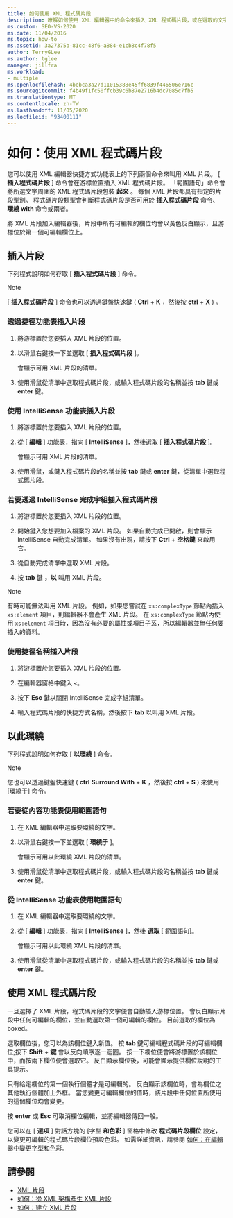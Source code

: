 ```yaml
---
title: 如何使用 XML 程式碼片段
description: 瞭解如何使用 XML 編輯器中的命令來插入 XML 程式碼片段，或在選取的文字周圍包裝 XML 程式碼片段。
ms.custom: SEO-VS-2020
ms.date: 11/04/2016
ms.topic: how-to
ms.assetid: 3a27375b-81cc-48f6-a884-e1cb8c4f78f5
author: TerryGLee
ms.author: tglee
manager: jillfra
ms.workload:
- multiple
ms.openlocfilehash: 4bebca3a27d11015388e45ff6839f446506e716c
ms.sourcegitcommit: f4b49f1fc50ffcb39c6b87e2716b4dc7085c7fb5
ms.translationtype: MT
ms.contentlocale: zh-TW
ms.lasthandoff: 11/05/2020
ms.locfileid: "93400111"
---
```

# <a name="how-to-use-xml-snippets"></a>如何：使用 XML 程式碼片段

您可以使用 XML 編輯器快捷方式功能表上的下列兩個命令來叫用 XML 片段。 [ **插入程式碼片段** ] 命令會在游標位置插入 XML 程式碼片段。 「範圍語句」命令會將所選文字周圍的 XML 程式碼片段包裝 **起來** 。 每個 XML 片段都具有指定的片段型別。 程式碼片段類型會判斷程式碼片段是否可用於 **插入程式碼片段** 命令、 **環繞 with** 命令或兩者。

將 XML 片段加入編輯器後，片段中所有可編輯的欄位均會以黃色反白顯示，且游標位於第一個可編輯欄位上。

## <a name="insert-snippet"></a>插入片段

下列程式說明如何存取 [ **插入程式碼片段** ] 命令。

> [!NOTE]
> [ **插入程式碼片段** ] 命令也可以透過鍵盤快速鍵 ( **Ctrl** + **K** ，然後按 **ctrl** + **X** ) 。

### <a name="to-insert-snippets-from-the-shortcut-menu"></a>透過捷徑功能表插入片段

1. 將游標置於您要插入 XML 片段的位置。

2. 以滑鼠右鍵按一下並選取 [ **插入程式碼片段** ]。

   會顯示可用 XML 片段的清單。

3. 使用滑鼠從清單中選取程式碼片段，或輸入程式碼片段的名稱並按 **tab** 鍵或 **enter** 鍵。

### <a name="to-insert-snippets-using-the-intellisense-menu"></a>使用 IntelliSense 功能表插入片段

1. 將游標置於您要插入 XML 片段的位置。

2. 從 [ **編輯** ] 功能表，指向 [ **IntelliSense** ]，然後選取 [ **插入程式碼片段** ]。

   會顯示可用 XML 片段的清單。

3. 使用滑鼠，或鍵入程式碼片段的名稱並按 **tab** 鍵或 **enter** 鍵，從清單中選取程式碼片段。

### <a name="to-insert-snippets-through-the-intellisense-complete-word-list"></a>若要透過 IntelliSense 完成字組插入程式碼片段

1. 將游標置於您要插入 XML 片段的位置。

2. 開始鍵入您想要加入檔案的 XML 片段。 如果自動完成已開啟，則會顯示 IntelliSense 自動完成清單。 如果沒有出現，請按下 **Ctrl** + **空格鍵** 來啟用它。

3. 從自動完成清單中選取 XML 片段。

4. 按 **tab** 鍵 **，以** 叫用 XML 片段。

> [!NOTE]
> 有時可能無法叫用 XML 片段。 例如，如果您嘗試在 `xs:complexType` 節點內插入 `xs:element` 項目，則編輯器不會產生 XML 片段。 在 `xs:complexType` 節點內使用 `xs:element` 項目時，因為沒有必要的屬性或項目子系，所以編輯器並無任何要插入的資料。

### <a name="to-insert-snippets-using-the-shortcut-name"></a>使用捷徑名稱插入片段

1. 將游標置於您要插入 XML 片段的位置。

2. 在編輯器窗格中鍵入 `<`。

3. 按下 **Esc** 鍵以關閉 IntelliSense 完成字組清單。

4. 輸入程式碼片段的快捷方式名稱，然後按下 **tab** 以叫用 XML 片段。

## <a name="surround-with"></a>以此環繞

下列程式說明如何存取 [ **以環繞** ] 命令。

> [!NOTE]
> 您也可以透過鍵盤快速鍵 ( **ctrl** **Surround With** + **K** ，然後按 **ctrl** + **S** ) 來使用 [環繞于] 命令。

### <a name="to-use-surround-with-from-the-context-menu"></a>若要從內容功能表使用範圍語句

1. 在 XML 編輯器中選取要環繞的文字。

2. 以滑鼠右鍵按一下並選取 [ **環繞于** ]。

   會顯示可用以此環繞 XML 片段的清單。

3. 使用滑鼠從清單中選取程式碼片段，或輸入程式碼片段的名稱並按 **tab** 鍵或 **enter** 鍵。

### <a name="to-use-surround-with-from-the-intellisense-menu"></a>從 IntelliSense 功能表使用範圍語句

1. 在 XML 編輯器中選取要環繞的文字。

2. 從 [ **編輯** ] 功能表，指向 [ **IntelliSense** ]，然後 **選取 [** 範圍語句]。

   會顯示可用以此環繞 XML 片段的清單。

3. 使用滑鼠從清單中選取程式碼片段，或輸入程式碼片段的名稱並按 **tab** 鍵或 **enter** 鍵。

## <a name="use-xml-snippets"></a>使用 XML 程式碼片段

一旦選擇了 XML 片段，程式碼片段的文字便會自動插入游標位置。 會反白顯示片段中任何可編輯的欄位，並自動選取第一個可編輯的欄位。 目前選取的欄位為 boxed。

選取欄位後，您可以為該欄位鍵入新值。 按 **tab** 鍵可編輯程式碼片段的可編輯欄位;按下 **Shift** + **鍵** 會以反向順序逐一迴圈。 按一下欄位便會將游標置於該欄位中，而按兩下欄位便會選取它。 反白顯示欄位後，可能會顯示提供欄位說明的工具提示。

只有給定欄位的第一個執行個體才是可編輯的。 反白顯示該欄位時，會為欄位之其他執行個體加上外框。 當您變更可編輯欄位的值時，該片段中任何位置所使用的這個欄位均會變更。

按 **enter** 或 **Esc** 可取消欄位編輯，並將編輯器傳回一般。

您可以在 [ **選項** ] 對話方塊的 [字型 **和色彩** ] 窗格中修改 **程式碼片段欄位** 設定，以變更可編輯的程式碼片段欄位預設色彩。 如需詳細資訊，請參閱 [如何：在編輯器中變更字型和色彩](../ide/reference/how-to-change-fonts-and-colors-in-the-editor.md)。

## <a name="see-also"></a>請參閱

- [XML 片段](../xml-tools/xml-snippets.md)
- [如何：從 XML 架構產生 XML 片段](../xml-tools/how-to-generate-an-xml-snippet-from-an-xml-schema.md)
- [如何：建立 XML 片段](../xml-tools/how-to-create-xml-snippets.md)
